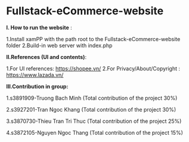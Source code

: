 # Fullstack-eCommerce-website

**I. How to run the website** :

1.Install xamPP with the path root to the Fullstack-eCommerce-website folder
2.Build-in web server with index.php

**II.References (UI and contents)**:

1.For UI references: https://shopee.vn/
2.For Privacy/About/Copyright : https://www.lazada.vn/

**III.Contribution in group:**

1.s3891909-Truong Bach Minh (Total contribution of the project 30%)

2.s3927201-Tran Ngoc Khang (Total contribution of the project 30%)

3.s3870730-Thieu Tran Tri Thuc (Total contribution of the project 25%)

4.s3872105-Nguyen Ngoc Thang (Total contribution of the project 15%)
